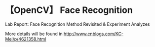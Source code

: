 # 【OpenCV】 Face Recognition
Lab Report: Face Recognition Method Revisited &amp; Experiment Analyzes

More details will be found in http://www.cnblogs.com/KC-Mei/p/4621358.html
